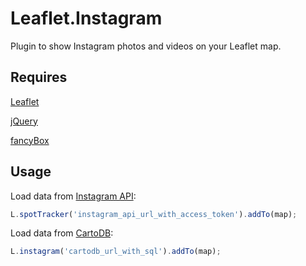 Leaflet.Instagram
=================

Plugin to show Instagram photos and videos on your Leaflet map. 

Requires
--------
[Leaflet](http://leafletjs.com/)

[jQuery](http://jquery.com/)

[fancyBox](http://fancyapps.com/fancybox/)

Usage
-----

Load data from [Instagram API](http://instagram.com/developer/):
```JavaScript
L.spotTracker('instagram_api_url_with_access_token').addTo(map);
```

Load data from [CartoDB](http://blog.thematicmapping.org/2014/06/syncing-your-instagram-photos-to-cartodb.html):
```JavaScript
L.instagram('cartodb_url_with_sql').addTo(map); 
```


